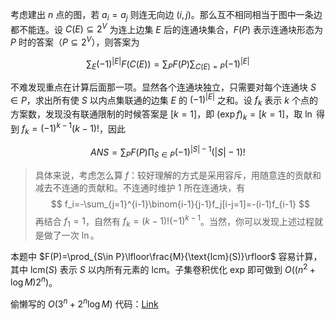 考虑建出 $n$ 点的图，若 $a_i=a_j$ 则连无向边 $(i,j)$。那么互不相同相当于图中一条边都不能连。设 $C(E)\subseteq 2^V$ 为连上边集 $E$ 后的连通块集合，$F(P)$ 表示连通块形态为 $P$ 时的答案（$P\subseteq 2^V$），则答案为

$$
\sum_{E}(-1)^{|E|}F(C(E))=\sum_{P}F(P)\sum_{C(E)=P}(-1)^{|E|}
$$

不难发现重点在计算后面那一项。显然各个连通块独立，只需要对每个连通块 $S\in P$，求出所有使 $S$ 以内点集联通的边集 $E$ 的 $(-1)^{|E|}$ 之和。设 $f_k$ 表示 $k$ 个点的方案数，发现没有联通限制的时候答案是 $[k=1]$，即 $(\exp f)_k=[k=1]$，取 $\ln$ 得到 $f_k=(-1)^{k-1}(k-1)!$，因此

$$
ANS=\sum_{P}F(P)\prod_{S\in P}(-1)^{|S|-1}(|S|-1)!$$

>具体来说，考虑怎么算 $f$：较好理解的方式是采用容斥，用随意连的贡献和减去不连通的贡献和。不连通时维护 $1$ 所在连通块，有
>$$
f_i=-\sum_{j=1}^{i-1}\binom{i-1}{j-1}f_j[i-j=1]=-(i-1)f_{i-1}
$$
>再结合 $f_1=1$，自然有 $f_k=(k-1)!(-1)^{k-1}$。当然，你可以发现上述过程就是做了一次 $\ln$。

本题中 $F(P)=\prod_{S\in P}\lfloor\frac{M}{\text{lcm}(S)}\rfloor$ 容易计算，其中 $\text{lcm}(S)$ 表示 $S$ 以内所有元素的 $\text{lcm}$。子集卷积优化 exp 即可做到 $O((n^2+\log M)2^n)$。

偷懒写的 $O(3^n+2^n\log M)$ 代码：[Link](https://atcoder.jp/contests/abc236/submissions/39927152)